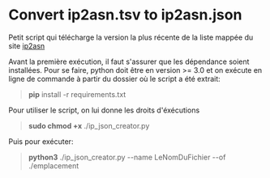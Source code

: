 # Convert ip2asn.tsv to ip2asn.json

Petit script qui télécharge la version la plus récente de la liste mappée  du site [ip2asn](https://iptoasn.com/)

Avant la première exécution, il faut s'assurer que les dépendance soient installées.
Pour se faire, python doit être en version >= 3.0 et on exécute en ligne de commande à partir du dossier où le script a été extrait:
> **pip** install -r requirements.txt

Pour utiliser le script, on lui donne les droits d'éxécutions
> **sudo chmod +x** ./ip_json_creator.py

Puis pour exécuter:
> **python3** ./ip_json_creator.py --name LeNomDuFichier --of ./emplacement
